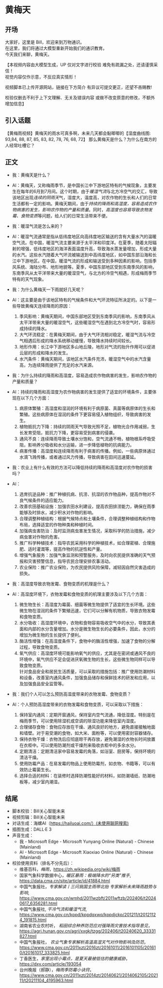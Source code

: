 # 黄梅天

## 开场
大家好，这里是 Bill，欢迎来到万物通识。  
在这里，我们将通过大模型重新开始我们的通识教育。  
今天我们来聊，黄梅天。  

【本视频内容由大模型生成，UP 仅对文字进行校验
难免有疏漏之处，还请谨慎采信！  
视觉内容仅作示意，不反应真实情形！

视频脚本已上传开源网站，链接在下方简介
有异议可提交更正，还望不吝赐教!

校验仅删去不利于上下文理解、无关及错误内容
或做不改变原意的修改，不额外增加信息】

## 引入话题
【黄梅雨视频】黄梅天的雨水可真多啊，未来几天都会黏唧唧的【湿度曲线图: 93,84, 88, 87, 85, 83, 82, 78, 76, 68, 72】
那么黄梅天是什么？为什么在南方的人经常吐槽它？

## 正文
* 我：黄梅天是什么？
* AI：黄梅天，又称梅雨季节，是中国长江中下游地区特有的气候现象，主要发生在每年的6月到7月间。这个时期，由于*暖湿气流*与北方冷空气的交汇，导致该地区出现*连续的阴雨天*气，湿度大，温度高，对农作物的生长和人们的日常生活都有一定的影响。黄梅天期间，由于*持续的降雨和高湿度，容易造成农作物病害的发生，影响农作物的产量和质量*。同时，*高湿度也容易导致衣物发霉、食物变质*等问题，给人们的日常生活带来不便。

* 我：暖湿气流是怎么来的？
* AI：暖湿气流通常是指从低纬度地区向高纬度地区输送的含有大量水汽的温暖空气流。在中国，暖湿气流主要来源于太平洋和印度洋。在夏季，随着太阳辐射的增强，低纬度地区的海洋表面温度升高，导致海水蒸发量增加，形成大量的水汽。这些水汽随着大气环流被输送到中高纬度地区，如中国东部沿海和长江中下游地区。在中国，暖湿气流的形成和输送受到多种因素的影响，包括季风系统、海陆分布、地形地貌等。夏季，中国东部地区受到东南季风的影响，东南季风从太平洋带来大量的暖湿空气，与北方的冷空气相遇，形成梅雨季节特有的天气现象。

* 我：为什么黄梅天一下雨就好几天呢？
* AI：这主要是由于该地区特有的气候条件和大气环流特征所决定的。以下是一些导致黄梅天连续降雨的原因：
  1. 季风影响：黄梅天期间，中国东部地区受到东南季风的影响，东南季风从太平洋带来大量的暖湿空气，这些暖湿空气在遇到北方冷空气时，容易形成持续的降水。
  2. 大气环流稳定：在黄梅天期间，由于大气环流相对稳定，暖湿气流与冷空气相遇后形成的降水系统移动缓慢，导致降水持续时间较长。
  3. 地形作用：长江中下游地区多山地丘陵，地形对气流的抬升作用可以促进云层的形成和降水的发生。
  4. 水汽条件：黄梅天期间，该地区水汽条件充沛，暖湿空气中的水汽含量高，为连续降雨提供了充足的水汽来源。

* 我：为什么持续的降雨和高湿度，容易造成农作物病害的发生，影响农作物的产量和质量？
* AI：持续的降雨和高湿度为农作物病害的发生提供了适宜的环境条件，主要体现在以下几个方面：
  1. 病原体繁殖：高湿度和湿润的环境有利于病原菌、真菌等病原体的生长和繁殖。这些病原体在湿润的条件下更容易侵入植物组织，导致病害的发生。
  2. 植物抵抗力下降：持续的阴雨天气导致光照不足，植物光合作用减弱，生长发育受阻，抵抗力下降，更容易受到病害的侵袭。
  3. 通风不良：连续降雨导致土壤水分饱和，空气流通不畅，植物根系呼吸受阻，影响养分吸收和水分运输，进一步降低植物的抗病能力。
  4. 病害传播：高湿度和连续降雨有利于病害的传播。例如，一些病原体通过水滴飞溅传播，或者通过风力传播，导致病害在田间迅速蔓延。  

* 我：农业上有什么有效的方法可以降低持续的降雨和高湿度对农作物的损害吗？
* AI：
  1. 选育抗逆品种：推广种植抗病、抗涝、抗湿的农作物品种，提高作物对不良气候条件的适应能力。
  2. 改善农田基础设施：加强农田水利建设，提高农田排涝能力，确保在雨季能够及时排水，减少积水对作物的影响。
  3. 合理调整种植结构：根据气候特点和土壤条件，合理调整种植结构和作物布局，选择适宜的作物种类和种植时间。
  4. 加强病虫害防治：及时监测病虫害发生情况，采取科学的防治措施，减少病虫害对作物的危害。
  5. 推广科学种植技术：指导农民采用科学的种植技术，如合理密植、合理施肥、适时灌溉等，提高作物的抗逆性和产量。
  6. 增强气象服务：加强气象监测和预警服务，及时向农民提供准确的天气预报和灾害预警信息，指导农民合理安排农事活动。
  7. 农业保险：推广农业保险，为农民提供风险保障，减轻因自然灾害造成的损失。  

* 我：高湿度导致衣物发霉、食物变质的机理是什么？
* AI：高湿度环境下，衣物发霉和食物变质的机理主要涉及以下几个方面：
  1. 微生物生长：高湿度为霉菌、细菌等微生物提供了适宜的生长环境。这些微生物在湿润的条件下繁殖迅速，它们可以分解有机物质，导致衣物发霉和食物变质。
  2. 水分吸收：高湿度环境中，衣物和食物容易吸收空气中的水分，导致其表面和内部的水分含量增加。水分是微生物生长的必要条件，因此，水分的增加为微生物的生长提供了便利。
  3. 酶活性增强：在高湿度条件下，食物中的酶活性增强，加速了食物的分解过程，导致食物变质。
  4. 氧气供应：高湿度环境可能影响氧气的供应，尤其是在密闭或通风不良的环境中，氧气供应不足会促进厌氧微生物的生长，这些微生物同样可以导致食物变质。  
针对食品安全和居民生活质量，可以采取的措施包括：推广使用防潮材料和设备，改善室内通风条件，加强食品储存和保鲜技术的研发和应用，以及加强食品安全监管等。

* 我：我们个人可以怎么预防高湿度带来的衣物发霉、食物变质？
* AI：个人预防高湿度带来的衣物发霉和食物变质，可以采取以下措施：
  1. 保持室内通风：定期开窗通风，保持室内空气流通，降低湿度。特别是在梅雨季节，可以使用除湿机或空调的除湿功能来降低室内湿度。
  2. 合理储存食物：食物应存放在干燥、通风良好的地方，避免直接接触地面和墙壁。对于易受潮的食物，如大米、面粉等，可以使用密封容器储存。
  3. 保持衣物干燥：衣物洗后应彻底晾干再存放，避免潮湿的衣物长时间放置在衣柜中。可以使用防潮剂或干燥剂来吸收衣柜中的多余水分。
  4. 定期清洁：定期清洁家中容易发霉的角落，如浴室、厨房等，保持环境的清洁干燥。
  5. 使用防霉产品：在易发霉的物品上使用防霉剂，如衣物、书籍等，可以有效防止霉菌生长。
  6. 选择合适的材料：在装修时选择防潮性能好的材料，如防潮墙纸、防潮地板等，减少室内潮湿。


## 结尾
* 脚本校验：Bill关心智能未来
* 视频剪辑：Bill关心智能未来
* 对话生成：海螺AI（https://hailuoai.com/）(未使用联网搜索)
* 插图生成：DALL·E 3
* 声音生成：
  * 我 - Microsoft Edge - Microsoft Yunyang Online (Natural) - Chinese (Mainland)
  * AI - Microsoft Edge - Microsoft Xiaoxiao Online (Natural) - Chinese (Mainland)
* 校验使用资料（排名不分先后）：
  * 维基百科，*梅雨*，https://zh.wikipedia.org/wiki/梅雨
  * 国家气象科学数据中心，*暖区暴雨：极端降水的“另类”推手*, https://data.cma.cn/site/article/id/41884.html
  * 中国气象报社，*专家解读丨三问我国主雨带北抬 专家解析未来降雨趋势与影响*, https://www.cma.gov.cn/wmhd/2011wzbft/2011wftzb/202406/t20240617_6356281.html
  * 中国气象报社, *干冷气流和暖湿气流*, https://www.cma.gov.cn/kppd/kppdqxwq/kppdjckp/201211/t20121124_191815.html
  * 湖南省农业农村听， *稻田综合种养防范应对强降雨灾害技术指导意见*，https://agri.hunan.gov.cn/agri/xxgk/tzgg/202406/t20240620_33331827.html
  * 中国气象报社， *农业气象专家解析高温高湿天气对作物影响及防范*，https://www.cma.gov.cn/2011xzt/2016zt/20161011/2016101105/201610/t20161017_333825.html
  * 丁香医生，*家里出现小霉点，是夏天最被低估的健康威胁*， https://dxy.com/article/193054
  * 台州晚报（郝静），*梅雨季防霉小诀窍*，https://www.cma.gov.cn/2011xzt/2014zt/20140621/2014062105/202111/t20211104_4195963.html
